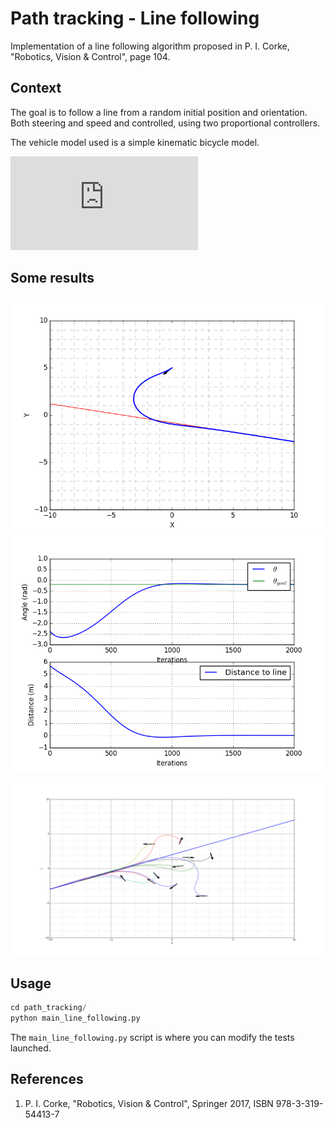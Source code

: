 
# Path tracking - Line following

Implementation of a line following algorithm proposed in P. I. Corke, "Robotics, Vision & Control", page 104. 


## Context

The goal is to follow a line from a random initial position and orientation. 
Both steering and speed and controlled, using two proportional controllers. 


The vehicle model used is a simple kinematic bicycle model.

![](http://latex.codecogs.com/gif.latex?%5Cgamma%20%3D%20-K_d%20d%20&plus;%20K_h%20%28%5Ctheta%5E%7B*%7D-%5Ctheta%29%20%5C%5C%20%5Ctheta%5E%7B*%7D%20%3D%20tan%5E%7B-1%7D%28%5Cfrac%7B-a%7D%7Bb%7D%29%20d)


## Some results

![](images/traj.png)  ![](images/d_theta.png)

![](images/random.png)

## Usage

```python
cd path_tracking/
python main_line_following.py
```

The ```main_line_following.py``` script is where you can modify the tests launched.



## References
1. P. I. Corke, "Robotics, Vision & Control", Springer 2017, ISBN 978-3-319-54413-7

